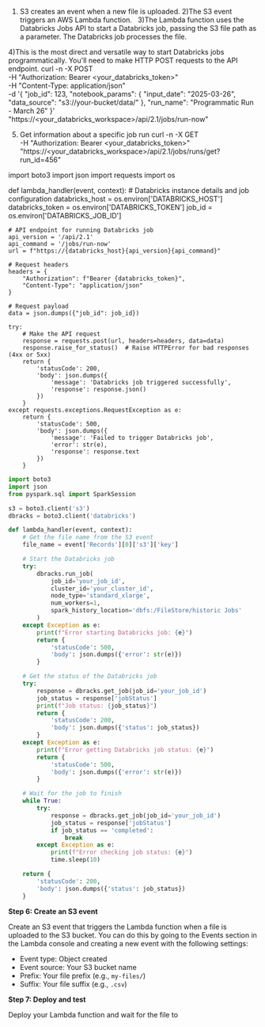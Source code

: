 1) S3 creates an event when a new file is uploaded.
2)The S3 event triggers an AWS Lambda function.   
3)The Lambda function uses the Databricks Jobs API to start a Databricks job, passing the S3 file path as a parameter.
The Databricks job processes the file.

4)This is the most direct and versatile way to start Databricks jobs programmatically. You'll need to make HTTP POST requests to the API endpoint.
curl -n -X POST \
  -H "Authorization: Bearer <your_databricks_token>" \
  -H "Content-Type: application/json" \
  -d '{
    "job_id": 123,
    "notebook_params": {
      "input_date": "2025-03-26",
      "data_source": "s3://your-bucket/data/"
    },
    "run_name": "Programmatic Run - March 26"
  }' \
  "https://<your_databricks_workspace>/api/2.1/jobs/run-now"

5) Get information about a specific job run
curl -n -X GET \
  -H "Authorization: Bearer <your_databricks_token>" \
  "https://<your_databricks_workspace>/api/2.1/jobs/runs/get?run_id=456"




import boto3
import json
import requests
import os

def lambda_handler(event, context):
    # Databricks instance details and job configuration
    databricks_host = os.environ['DATABRICKS_HOST']
    databricks_token = os.environ['DATABRICKS_TOKEN']
    job_id = os.environ['DATABRICKS_JOB_ID']

    # API endpoint for running Databricks job
    api_version = '/api/2.1'
    api_command = '/jobs/run-now'
    url = f"https://{databricks_host}{api_version}{api_command}"

    # Request headers
    headers = {
        "Authorization": f"Bearer {databricks_token}",
        "Content-Type": "application/json"
    }

    # Request payload
    data = json.dumps({"job_id": job_id})

    try:
        # Make the API request
        response = requests.post(url, headers=headers, data=data)
        response.raise_for_status()  # Raise HTTPError for bad responses (4xx or 5xx)
        return {
            'statusCode': 200,
            'body': json.dumps({
                'message': 'Databricks job triggered successfully',
                'response': response.json()
            })
        }
    except requests.exceptions.RequestException as e:
        return {
            'statusCode': 500,
            'body': json.dumps({
                'message': 'Failed to trigger Databricks job',
                'error': str(e),
                'response': response.text
            })
        }



```python
import boto3
import json
from pyspark.sql import SparkSession

s3 = boto3.client('s3')
dbracks = boto3.client('databricks')

def lambda_handler(event, context):
    # Get the file name from the S3 event
    file_name = event['Records'][0]['s3']['key']

    # Start the Databricks job
    try:
        dbracks.run_job(
            job_id='your_job_id',
            cluster_id='your_cluster_id',
            node_type='standard_xlarge',
            num_workers=1,
            spark_history_location='dbfs:/FileStore/historic Jobs'
        )
    except Exception as e:
        print(f"Error starting Databricks job: {e}")
        return {
            'statusCode': 500,
            'body': json.dumps({'error': str(e)})
        }

    # Get the status of the Databricks job
    try:
        response = dbracks.get_job(job_id='your_job_id')
        job_status = response['jobStatus']
        print(f"Job status: {job_status}")
        return {
            'statusCode': 200,
            'body': json.dumps({'status': job_status})
        }
    except Exception as e:
        print(f"Error getting Databricks job status: {e}")
        return {
            'statusCode': 500,
            'body': json.dumps({'error': str(e)})
        }

    # Wait for the job to finish
    while True:
        try:
            response = dbracks.get_job(job_id='your_job_id')
            job_status = response['jobStatus']
            if job_status == 'completed':
                break
        except Exception as e:
            print(f"Error checking job status: {e}")
            time.sleep(10)

    return {
        'statusCode': 200,
        'body': json.dumps({'status': job_status})
    }
```
**Step 6: Create an S3 event**

Create an S3 event that triggers the Lambda function when a file is uploaded to the S3 bucket. You can 
do this by going to the Events section in the Lambda console and creating a new event with the 
following settings:

* Event type: Object created
* Event source: Your S3 bucket name
* Prefix: Your file prefix (e.g., `my-files/`)
* Suffix: Your file suffix (e.g., `.csv`)

**Step 7: Deploy and test**

Deploy your Lambda function and wait for the file to 
